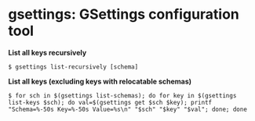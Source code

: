 gsettings: GSettings configuration tool
====

**List all keys recursively**

    $ gsettings list-recursively [schema]
      
**List all keys (excluding keys with relocatable schemas)**

    $ for sch in $(gsettings list-schemas); do for key in $(gsettings list-keys $sch); do val=$(gsettings get $sch $key); printf "Schema=%-50s Key=%-50s Value=%s\n" "$sch" "$key" "$val"; done; done
      
